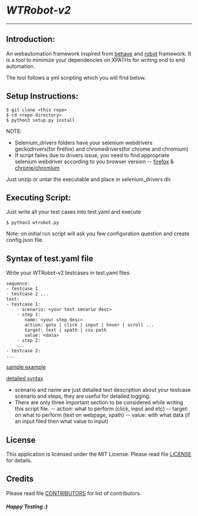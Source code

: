 # *WTRobot-v2*
------------------
## Introduction:
An webautomation framework inspired from [behave](https://behave.readthedocs.io/en/latest) and [robot](https://robotframework.org) framework. It is a tool to minimize your dependencies on XPATHs for writing end to end automation.

The tool follows a yml scripting which you will find below.

## Setup Instructions:
```
$ git clone <this repo>
$ cd <repo directory>
$ python3 setup.py install
```
NOTE: 
- Selenium_drivers folders have your selenium webdrivers geckodrivers(for firefox) and chromedrivers(for chrome and chromium)
- If script failes due to drivers issue, you need to find appropriate selenium webdriver according to you browser version
-- [firefox](https://github.com/mozilla/geckodriver/releases) & [chrome/chromium](https://chromedriver.chromium.org/downloads)

 Just unzip or untar the executable and place in selenium_drivers dir.

## Executing Script:
Just write all your test cases into test.yaml and execute
```
$ python3 wtrobot.py
```
Note: on initial run script will ask you few configuration question and create config.json file.

## Syntax of test.yaml file
Write your WTRobot-v2 testcases in test.yaml files.
```
sequence:
- testcase 1 
- testcase 2 ...
test:
- testcase 1:
    - scenario: <your test senario desc>
    - step 1:
       name: <your step desc>
       action: goto | click | input | hover | scroll ...
       target: text | xpath | css path
       value: <data> 
    - step 2:
    ...
- testcase 2:
...
```
[sample example](examples/test.yaml)

[detailed syntax](examples/syntax_docs.rst)

- scenario and name are just detailed text description about your testcase scenario and steps, they are useful for detailed logging.
- There are only three important section to be considered while writing this script file.
-- action: what to perform (click, input and etc)
-- target: on what to perform (text on webpage, xpath)
-- value: with what data (if an input filed then what value to input)

## License
This application is licensed under the MIT License.
Please read file [LICENSE](LICENSE) for details.

## Credits
Please read file [CONTRIBUTORS](CONTRIBUTORS.md) for list of contributors.

#### *Happy Testing :)*







